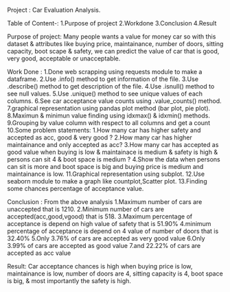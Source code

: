 Project : Car Evaluation Analysis.

Table of Content-:
1.Purpose of project
2.Workdone
3.Conclusion
4.Result

Purpose of project:
Many people wants a value for money car so with this dataset & attributes like buying price, maintainance, number of doors, sitting capacity, boot scape & safety, we can predict the value of car that is good, very good, acceptable or unacceptable.

Work Done :
1.Done web scrapping using requests module to make a dataframe.
2.Use .info() method to get information of the file.
3.Use .describe() method to get description of the file.
4.Use .isnull() method to see null values.
5.Use .unique() method to see unique values of each columns.
6.See car acceptance value counts using .value_counts() method.
7.graphical representation using pandas plot method (bar plot, pie plot).
8.Maximun & minimun value finding using idxmax() & idxmin() methods.
9.Grouping by value column with respect to all columns and get a count
10.Some problem statements:
	1.How many car has higher safety and accepted as acc, good & very good ?
	2.How many car has higher maintainance and only accepted as acc?
	3.How many car has accepted as good value when buying is low & maintainace is medium & safety is high & persons can sit 4 & boot space is medium ?
	4.Show the data when persons can sit is more and boot space is big and buying price is medium and maintainance is low.
11.Graphical representation using subplot.
12.Use seaborn module to make a graph like countplot,Scatter plot.
13.Finding some chances percentage of acceptance value.

Conclusion :
From the above analysis
1.Maximum number of cars are unaccepted that is 1210.
2.Minimum number of cars are accepted(acc,good,vgood) that is 518.
3.Maximum percentage of acceptance is depend on high value of safety that is 51.90%
4.minimum percentage of acceptance is depend on 4 value of number of doors that is 32.40%
5.Only 3.76% of cars are accepted as very good value
6.Only 3.99% of cars are accepted as good value
7.and 22.22% of cars are accepted as acc value

Result:
Car acceptance chances is high when buying price is low, maintainance is low, number of doors are 4, sitting capacity is 4, boot space is big, & most importantly the safety is high.